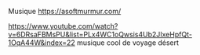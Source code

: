 Musique
https://asoftmurmur.com/

https://www.youtube.com/watch?v=6DRsaFBMsPU&list=PLx4WC1oQwsis4Ub2JIxeHpfQt-1OqA44W&index=22 musique cool de voyage désert